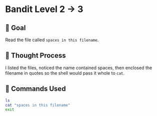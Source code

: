 # Bandit Level 2 → 3

## 🎯 Goal  
Read the file called `spaces in this filename`.

## 🤔 Thought Process  
I listed the files, noticed the name contained spaces, then enclosed the filename in quotes so the shell would pass it whole to `cat`.

## 🔧 Commands Used
```bash
ls
cat "spaces in this filename"
exit

